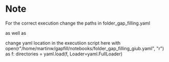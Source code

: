 # Note

For the correct execution change the paths in folder_gap_filling.yaml

as well as 

change yaml location in the executiion script here
with open(r"/home/martinw/gapfill/notebooks/folder_gap_filling_giub.yaml", "r") as f:
    directories = yaml.load(f, Loader=yaml.FullLoader)

